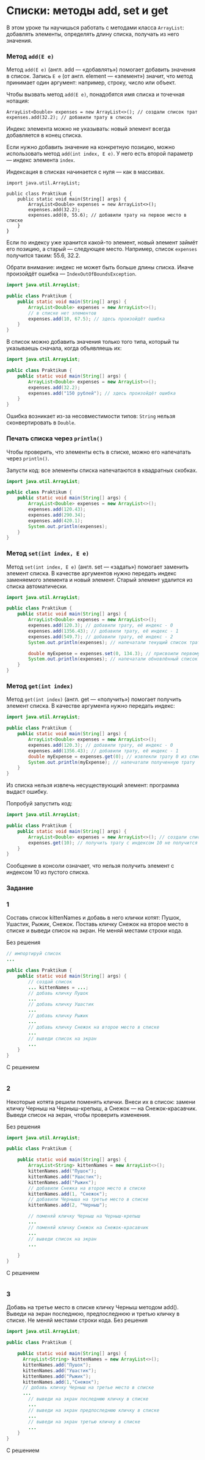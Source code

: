 # Списки: методы add, set и get

В этом уроке ты научишься работать с методами класса `ArrayList`: добавлять элементы, определять длину списка, получать из него значения.

### Метод `add(E e)`

Метод `add(E e)` (англ. add — «добавлять») помогает добавить значения в список. Запись `E e` (от англ. element — «элемент») значит, что метод принимает один аргумент: например, строку, число или объект.

Чтобы вызвать метод `add(E e)`, понадобятся имя списка и точечная нотация:
```
ArrayList<Double> expenses = new ArrayList<>(); // создали список трат
expenses.add(32.2); // добавили трату в список 
```

Индекс элемента можно не указывать: новый элемент всегда добавляется в конец списка.

Если нужно добавить значение на конкретную позицию, можно использовать метод `add(int index, E e)`. У него есть второй параметр — индекс элемента `index`.

Индексация в списках начинается с нуля — как в массивах.
```
import java.util.ArrayList;

public class Praktikum {
    public static void main(String[] args) {
        ArrayList<Double> expenses = new ArrayList<>();
        expenses.add(32.2);
        expenses.add(0, 55.6); // добавили трату на первое место в списке
    }
} 
```

Если по индексу уже хранится какой-то элемент, новый элемент займёт его позицию, а старый — следующее место. Например, список `expenses` получится таким: 55.6, 32.2.

Обрати внимание: индекс не может быть больше длины списка. Иначе произойдёт ошибка — `IndexOutOfBoundsException`.

```java
import java.util.ArrayList;

public class Praktikum {
    public static void main(String[] args) {
        ArrayList<Double> expenses = new ArrayList<>(); 
        // в списке нет элементов
        expenses.add(10, 67.5); // здесь произойдёт ошибка
    }
}
```

В список можно добавить значения только того типа, который ты указываешь сначала, когда объявляешь их:

```java
import java.util.ArrayList;

public class Praktikum {
    public static void main(String[] args) {
        ArrayList<Double> expenses = new ArrayList<>(); 
        expenses.add(32.2);
        expenses.add("150 рублей"); // здесь произойдёт ошибка
    }
}
```

Ошибка возникает из-за несовместимости типов: `String` нельзя сконвертировать в `Double`.

### Печать списка через `println()`

Чтобы проверить, что элементы есть в списке, можно его напечатать через `println()`.

Запусти код: все элементы списка напечатаются в квадратных скобках.

```Java
import java.util.ArrayList;

public class Praktikum {
    public static void main(String[] args) {
        ArrayList<Double> expenses = new ArrayList<>();
        expenses.add(120.43);
        expenses.add(290.34);
        expenses.add(420.1);
        System.out.println(expenses);
    }
}
```

### Метод `set(int index, E e)`

Метод `set(int index, E e)` (англ. set — «задать») помогает заменить элемент списка. В качестве аргументов нужно передать индекс заменяемого элемента и новый элемент. Старый элемент удалится из списка автоматически.

```java
import java.util.ArrayList;

public class Praktikum {
    public static void main(String[] args) {
        ArrayList<Double> expenses = new ArrayList<>();
        expenses.add(120.3); // добавили трату, её индекс - 0
        expenses.add(1356.43); // добавили трату, её индекс - 1
        expenses.add(549.7); // добавили трату, её индекс - 2
		System.out.println(expenses); // напечатали текущий список трат

        double myExpense = expenses.set(0, 134.3); // присвоили первому элементу новое значение
        System.out.println(expenses); // напечатали обновлённый список трат
    }
}
```

### Метод `get(int index)`

Метод `get(int index)` (англ. get — «получить») помогает получить элемент списка. В качестве аргумента нужно передать индекс:
```java
import java.util.ArrayList;

public class Praktikum {
    public static void main(String[] args) {
        ArrayList<Double> expenses = new ArrayList<>();
        expenses.add(120.3); // добавили трату, её индекс - 0
        expenses.add(1356.43); // добавили трату, её индекс - 1
        double myExpense = expenses.get(0); // извлекли трату 0 из списка
        System.out.println(myExpense); // напечатали полученную трату
    }
}
```
Из списка нельзя извлечь несуществующий элемент: программа выдаст ошибку.

Попробуй запустить код:
```java
import java.util.ArrayList;

public class Praktikum {
    public static void main(String[] args) {
        ArrayList<Double> expenses = new ArrayList<>(); // создали список расходов
        expenses.get(10); // получить трату с индексом 10 не получится
    }
}
```
Сообщение в консоли означает, что нельзя получить элемент с индексом 10 из пустого списка.

### Задание
### 1 
Составь список kittenNames и добавь в него клички котят: Пушок, Ушастик, Рыжик, Снежок. Поставь кличку Снежок на второе место в списке и выведи список на экран.
Не меняй местами строки кода.

Без решения
```java
// импортируй список
...

public class Praktikum {
    public static void main(String[] args) {
        // создай список
        ... kittenNames = ...;
        // добавь кличку Пушок
        ...
        // добавь кличку Ушастик
        ...
        // добавь кличку Рыжик
        ...
        // добавь кличку Снежок на второе место в списке
        ...
        // выведи список на экран
        ...
    }
}
```

С решением
```java

```
### 2
Некоторые котята решили поменять клички. Внеси их в список: замени кличку Черныш на Черныш-крепыш, а Снежок — на Снежок-красавчик. Выведи список на экран, чтобы проверить изменения.

Без решения
```java
import java.util.ArrayList;

public class Praktikum {

    public static void main(String[] args) {
        ArrayList<String> kittenNames = new ArrayList<>();
        kittenNames.add("Пушок");
        kittenNames.add("Ушастик");
        kittenNames.add("Рыжик");
		// добавили Снежка на второе место в списке
        kittenNames.add(1, "Снежок");
		// добавили Черныша на третье место в списке
        kittenNames.add(2, "Черныш");

        // поменяй кличку Черныш на Черныш-крепыш
        ...
        // поменяй кличку Снежок на Снежок-красавчик
        ...
        // выведи список на экран
        ...

    }
}
```

С решением
```java

```

### 3
Добавь на третье место в списке кличку Черныш методом add().
Выведи на экран последнюю, предпоследнюю и третью кличку в списке.
Не меняй местами строки кода.
Без решения
```java
import java.util.ArrayList;

public class Praktikum {

    public static void main(String[] args) {
      ArrayList<String> kittenNames = new ArrayList<>();
      kittenNames.add("Пушок");
      kittenNames.add("Ушастик");
      kittenNames.add("Рыжик");
      kittenNames.add(1,"Снежок");
      // добавь кличку Черныш на третье место в списке
      ...
        // выведи на экран последнюю кличку в списке
        ...
        // выведи на экран предпоследнюю кличку в списке
        ...
        // выведи на экран третью кличку в списке
        ...
    }
}
```

С решением
```java

```